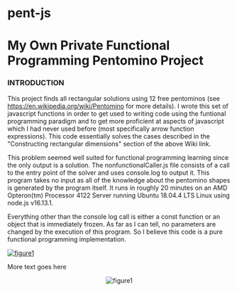 # pent-js

# My Own Private Functional Programming Pentomino Project

### INTRODUCTION
This project finds all rectangular solutions using 12 free pentominos
(see https://en.wikipedia.org/wiki/Pentomino for more details).  I wrote
this set of javascript functions in order to get used to writing code using
the funtional programming paradigm and to get more proficient at aspects of
javascript which I had never used before (most specifically arrow function
expressions).  This code essentially solves the cases described in the
"Constructing rectangular dimensions" section of the above Wiki link.

This problem seemed well suited for functional programming learning since the
only output is a solution.  The nonfunctionalCaller.js file consists of a call
to the entry point of the solver and uses console.log to output it.  This
program takes no input as all of the knowledge about the pentomino shapes
is generated by the program itself.  It runs in roughly 20 minutes on an AMD
Opteron(tm) Processor 4122 Server running Ubuntu 18.04.4 LTS Linux using
node.js v16.13.1.

Everything other than the console log call is either a const function
or an object that is immediately frozen.  As far as I can tell, no parameters
are changed by the execution of this program.  So I believe this code is
a pure functional programming implementation.

 [![figure1](http://www.warrensusui.com/toybox/src/drawings/figure1.png)](http://www.warrensusui.com/)
 
 More text goes here
 
 <p align="center">
 <img src="http://www.warrensusui.com/toybox/src/drawings/figure1.png" alt="figure1"/>
 </p>

